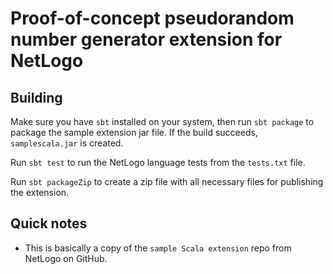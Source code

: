 # Proof-of-concept pseudorandom number generator extension for NetLogo

## Building

Make sure you have `sbt` installed on your system, then run `sbt package` to package the sample extension jar file.  If the build succeeds, `samplescala.jar` is created.

Run `sbt test` to run the NetLogo language tests from the `tests.txt` file.

Run `sbt packageZip` to create a zip file with all necessary files for publishing the extension.

## Quick notes

* This is basically a copy of the `sample Scala extension` repo from NetLogo on GitHub.
